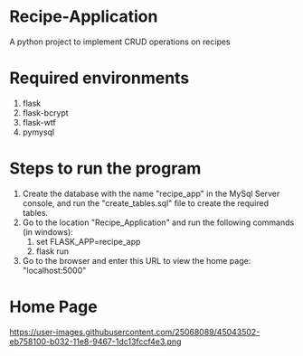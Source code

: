 # Recipe-Application
A python project to implement CRUD operations on recipes

# Required environments
1. flask
2. flask-bcrypt
3. flask-wtf
4. pymysql

# Steps to run the program
1. Create the database with the name "recipe_app" in the MySql Server console, and run the "create_tables.sql" file to create the required tables.
2. Go to the location "Recipe_Application" and run the following commands (in windows):
    1. set FLASK_APP=recipe_app
    2. flask run
3. Go to the browser and enter this URL to view the home page: "localhost:5000"

# Home Page
https://user-images.githubusercontent.com/25068089/45043502-eb758100-b032-11e8-9467-1dc13fccf4e3.png
